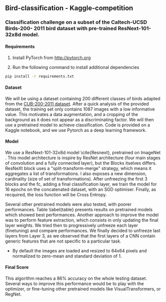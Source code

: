## Bird-classification - Kaggle-competition
### Classification challenge on a subset of the Caltech-UCSD Birds-200- 2011 bird dataset with pre-trained ResNext-101- 32x8d model.


#### Requirements
1. Install PyTorch from http://pytorch.org

2. Run the following command to install additional dependencies

```bash
pip install -r requirements.txt
```


#### Dataset
We will be using a dataset containing 200 different classes of birds adapted from the [CUB-200-2011 dataset](http://www.vision.caltech.edu/visipedia/CUB-200-2011.html).
After a quick analysis of the provided dataset, the training set only contains 1087 images with a low informative value. This motivates a data augmentation, and a cropping of the background as it does not appear as a discriminating factor. We will then use a pretrained model to achieve classification. Code is provided on a Kaggle notebook, and we use Pytorch as a deep learning framework.

#### Model
We use a ResNext-101-32x8d model \cite{Resnext}, pretrained on ImageNet . This model architecture is inspire by ResNet architecture (four main stages of convolution and a fully connected layer), but the Blocks itselves differs. ResNeXt block  uses a "split-transform-merge" strategy, which means it aggregates a list of transformations. I also exposes a new dimension, cardinality (size of set of transformations). After unfreezing the first 3 blocks and the fc, adding a final classification layer, we train the model for 16 epochs on the concatenated dataset, with an SGD optimiser. Finally, as recquired, the loss function will be Cross Entropy.

Several other pretrained models were also tested, with poorer performances. Table \label{table} presents results on pretrained models which showed best performances. 
Another approach to improve the model was to perform feature extraction, which consists in only updating the final layer weights. We tried then to progressively unfreeze each layer (finetuning) and compare performances. We finally decided to unfreeze last layers from Layer 3, as we observed that the first layers of a CNN contain generic features that are not specific to a particular task. 

- By default the images are loaded and resized to 64x64 pixels and normalized to zero-mean and standard deviation of 1. 

#### Final Score

This algorithm reaches a 86% accuracy on the whole testing dataset. Several ways to improve this performance would be to play with the optimizer, or fine-tuning other pretrained models like VisualTransformers, or RegNet.

